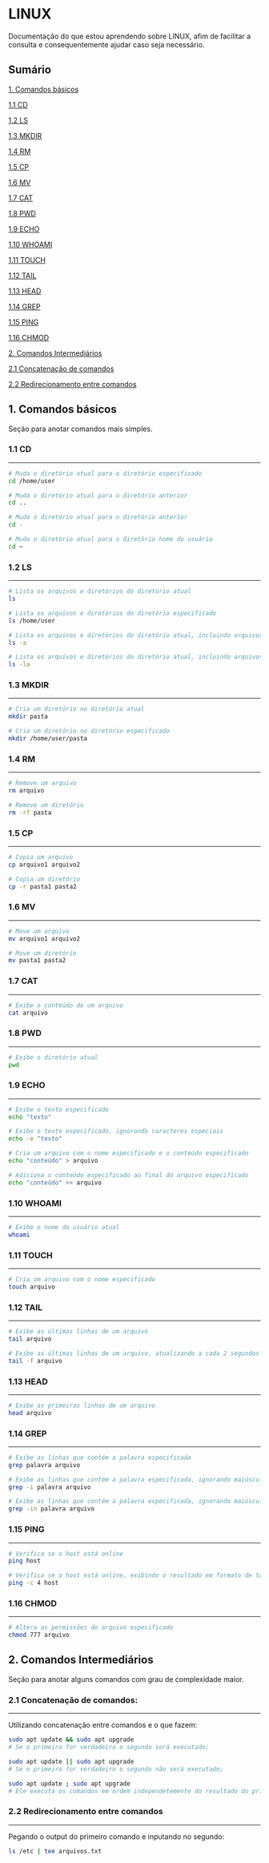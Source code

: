 # LINUX

Documentação do que estou aprendendo sobre LINUX, afim de facilitar a consulta e consequentemente ajudar caso seja necessário.

## Sumário

[1. Comandos básicos](#1-comandos-básicos)

[1.1 CD](#11-cd)

[1.2 LS](#12-ls)

[1.3 MKDIR](#13-mkdir)

[1.4 RM](#14-rm)

[1.5 CP](#15-cp)

[1.6 MV](#16-mv)

[1.7 CAT](#17-cat)

[1.8 PWD](#18-pwd)

[1.9 ECHO](#19-echo)

[1.10 WHOAMI](#110-whoami)

[1.11 TOUCH](#111-touch)

[1.12 TAIL](#112-tail)

[1.13 HEAD](#113-head)

[1.14 GREP](#114-grep)

[1.15 PING](#115-ping)

[1.16 CHMOD](#116-chmod)


[2. Comandos Intermediários](#2-comandos-intermediários)

[2.1 Concatenação de comandos](#21-concatenação-de-comandos)

[2.2 Redirecionamento entre comandos](#22-redirecionamento-entre-comandos)


## 1. Comandos básicos
Seção para anotar comandos mais simples.

### 1.1 CD
---
```bash
# Muda o diretório atual para o diretório especificado
cd /home/user

# Muda o diretório atual para o diretório anterior
cd ..

# Muda o diretório atual para o diretório anterior
cd -

# Muda o diretório atual para o diretório home do usuário
cd ~
```

### 1.2 LS
---
```bash
# Lista os arquivos e diretórios do diretório atual
ls

# Lista os arquivos e diretórios do diretório especificado
ls /home/user

# Lista os arquivos e diretórios do diretório atual, incluindo arquivos ocultos
ls -a

# Lista os arquivos e diretórios do diretório atual, incluindo arquivos ocultos e com detalhes
ls -la
```

### 1.3 MKDIR
---
```bash
# Cria um diretório no diretório atual
mkdir pasta

# Cria um diretório no diretório especificado
mkdir /home/user/pasta
```

### 1.4 RM
---
```bash
# Remove um arquivo
rm arquivo

# Remove um diretório
rm -rf pasta
```

### 1.5 CP
---
```bash
# Copia um arquivo
cp arquivo1 arquivo2

# Copia um diretório
cp -r pasta1 pasta2
```

### 1.6 MV
---
```bash
# Move um arquivo
mv arquivo1 arquivo2

# Move um diretório
mv pasta1 pasta2
```

### 1.7 CAT
---
```bash
# Exibe o conteúdo de um arquivo
cat arquivo
```

### 1.8 PWD
---
```bash
# Exibe o diretório atual
pwd
```

### 1.9 ECHO
---
```bash
# Exibe o texto especificado
echo "texto"

# Exibe o texto especificado, ignorando caracteres especiais
echo -e "texto"

# Cria um arquivo com o nome especificado e o conteúdo especificado
echo "conteúdo" > arquivo

# Adiciona o conteúdo especificado ao final do arquivo especificado
echo "conteúdo" >> arquivo
```

### 1.10 WHOAMI
---
```bash
# Exibe o nome do usuário atual
whoami
```

### 1.11 TOUCH
---
```bash
# Cria um arquivo com o nome especificado
touch arquivo
```

### 1.12 TAIL
---
```bash
# Exibe as últimas linhas de um arquivo
tail arquivo

# Exibe as últimas linhas de um arquivo, atualizando a cada 2 segundos
tail -f arquivo
```

### 1.13 HEAD
---
```bash
# Exibe as primeiras linhas de um arquivo
head arquivo
```

### 1.14 GREP
---
```bash
# Exibe as linhas que contém a palavra especificada
grep palavra arquivo

# Exibe as linhas que contém a palavra especificada, ignorando maiúsculas e minúsculas
grep -i palavra arquivo

# Exibe as linhas que contém a palavra especificada, ignorando maiúsculas e minúsculas e exibindo o número da linha
grep -in palavra arquivo
```

### 1.15 PING
---
```bash
# Verifica se o host está online
ping host

# Verifica se o host está online, exibindo o resultado em formato de tabela
ping -c 4 host
```

### 1.16 CHMOD
---
```bash
# Altera as permissões do arquivo especificado
chmod 777 arquivo
```

## 2. Comandos Intermediários

Seção para anotar alguns comandos com grau de complexidade maior.

### 2.1 Concatenação de comandos:
---
Utilizando concatenação entre comandos e o que fazem:

```sh
sudo apt update && sudo apt upgrade 
# Se o primeiro for verdadeira o segundo será executado;

sudo apt update || sudo apt upgrade 
# Se o primeiro for verdadeiro o segundo não será executado;

sudo apt update ; sudo apt upgrade 
# Ele executa os comandos em ordem independetemente do resultado do primeiro;
```

### 2.2 Redirecionamento entre comandos
---
Pegando o output do primeiro comando e inputando no segundo:

```sh
ls /etc | tee arquivos.txt
```

